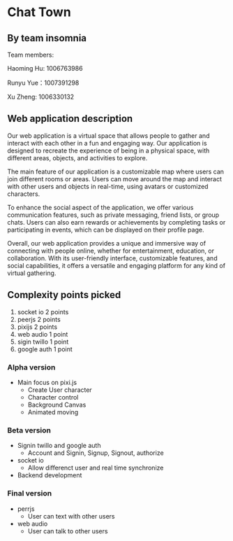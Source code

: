 # Chat Town

## By team insomnia

Team members:

Haoming Hu: 1006763986

Runyu Yue：1007391298

Xu Zheng: 1006330132

## Web application description

Our web application is a virtual space that allows people to gather and interact with each other in a fun and engaging way. Our application is designed to recreate the experience of being in a physical space, with different areas, objects, and activities to explore.

The main feature of our application is a customizable map where users can join different rooms or areas. Users can move around the map and interact with other users and objects in real-time, using avatars or customized characters.

To enhance the social aspect of the application, we offer various communication features, such as private messaging, friend lists, or group chats. Users can also earn rewards or achievements by completing tasks or participating in events, which can be displayed on their profile page.

Overall, our web application provides a unique and immersive way of connecting with people online, whether for entertainment, education, or collaboration. With its user-friendly interface, customizable features, and social capabilities, it offers a versatile and engaging platform for any kind of virtual gathering.


## Complexity points picked

1. socket io 2 points
2. peerjs 2 points
3. pixijs 2 points
4. web audio 1 point
5. sigin twillo 1 point
6. google auth 1 point


### Alpha version
 - Main focus on pixi.js
   - Create User character
   - Character control
   - Background Canvas 
   - Animated moving

### Beta version

 - Signin twillo and google auth
   - Account and Signin, Signup, Signout, authorize
 - socket io
   - Allow differenct user and real time synchronize
 - Backend development


### Final version
 - perrjs
   - User can text with other users
 - web audio
   - User can talk to other users
